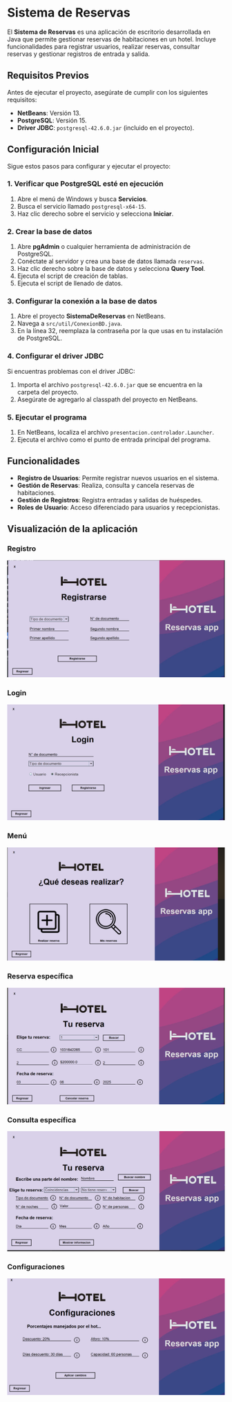 # Sistema de Reservas

El **Sistema de Reservas** es una aplicación de escritorio desarrollada en Java que permite gestionar reservas de habitaciones en un hotel. Incluye funcionalidades para registrar usuarios, realizar reservas, consultar reservas y gestionar registros de entrada y salida.

## Requisitos Previos

Antes de ejecutar el proyecto, asegúrate de cumplir con los siguientes requisitos:

-   **NetBeans**: Versión 13.
-   **PostgreSQL**: Versión 15.
-   **Driver JDBC**: `postgresql-42.6.0.jar` (incluido en el proyecto).

## Configuración Inicial

Sigue estos pasos para configurar y ejecutar el proyecto:

### 1. Verificar que PostgreSQL esté en ejecución

1. Abre el menú de Windows y busca **Servicios**.
2. Busca el servicio llamado `postgresql-x64-15`.
3. Haz clic derecho sobre el servicio y selecciona **Iniciar**.

### 2. Crear la base de datos

1. Abre **pgAdmin** o cualquier herramienta de administración de PostgreSQL.
2. Conéctate al servidor y crea una base de datos llamada `reservas`.
3. Haz clic derecho sobre la base de datos y selecciona **Query Tool**.
4. Ejecuta el script de creación de tablas.
5. Ejecuta el script de llenado de datos.

### 3. Configurar la conexión a la base de datos

1. Abre el proyecto **SistemaDeReservas** en NetBeans.
2. Navega a `src/util/ConexionBD.java`.
3. En la línea 32, reemplaza la contraseña por la que usas en tu instalación de PostgreSQL.

### 4. Configurar el driver JDBC

Si encuentras problemas con el driver JDBC:

1. Importa el archivo `postgresql-42.6.0.jar` que se encuentra en la carpeta del proyecto.
2. Asegúrate de agregarlo al classpath del proyecto en NetBeans.

### 5. Ejecutar el programa

1. En NetBeans, localiza el archivo `presentacion.controlador.Launcher`.
2. Ejecuta el archivo como el punto de entrada principal del programa.

## Funcionalidades

-   **Registro de Usuarios**: Permite registrar nuevos usuarios en el sistema.
-   **Gestión de Reservas**: Realiza, consulta y cancela reservas de habitaciones.
-   **Gestión de Registros**: Registra entradas y salidas de huéspedes.
-   **Roles de Usuario**: Acceso diferenciado para usuarios y recepcionistas.

## Visualización de la aplicación

### Registro

![Registro](readme_imgs/Registro.png)

### Login

![Login](readme_imgs/login.png)

### Menú

![Menú](readme_imgs/menu.png)

### Reserva específica

![Reserva específica](readme_imgs/reserva_especifica.png)

### Consulta específica

![Consulta reserva](readme_imgs/consulta_reserva.png)

### Configuraciones

![Configuraciones](readme_imgs/Configuraciones.png)
